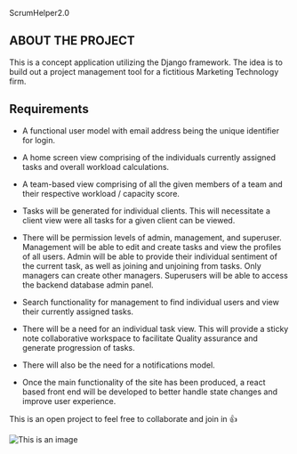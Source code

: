 ScrumHelper2.0 
## ABOUT THE PROJECT
This is a concept application utilizing the Django framework. The idea is to build out a project management tool for a fictitious Marketing Technology firm. 
## Requirements


* A functional user model with email address being the unique identifier for login.

* A home screen view comprising of the individuals currently assigned tasks and overall workload calculations.

* A team-based view comprising of all the given members of a team and their respective workload / capacity score.

* Tasks will be generated for individual clients. This will necessitate a client view were all tasks for a given client can be viewed.

* There will be permission levels of admin, management, and superuser.  Management will be able to edit and create tasks and view the profiles of all users. Admin will be able to provide their individual sentiment of the current task, as well as joining and unjoining from tasks. Only managers can create other managers. Superusers will be able to access the backend database admin panel.

* Search functionality for management to find individual users and view their currently assigned tasks.

* There will be a need for an individual task view. This will provide a sticky note collaborative workspace to facilitate Quality assurance and generate progression of tasks.

* There will also be the need for a notifications model.

* Once the main functionality of the site has been produced, a react based front end will be developed to better handle state changes and improve user experience.


 This is an open project to feel free to collaborate and join in 👍

 ![This is an image](../../blob/master/readMeImg.jpg)